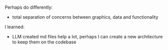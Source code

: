 Perhaps do differently:
- total separation of concerns between graphics, data and functionality


I learned:
- LLM created md files help a lot, perhaps I can create a new architecture to keep them on the codebase
